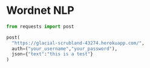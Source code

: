 # Wordnet NLP

```python
from requests import post

post(
  "https://glacial-scrubland-43274.herokuapp.com/", 
  auth=("your_username","your_password"),
  json={"text":"this is a test"} 
)
```
